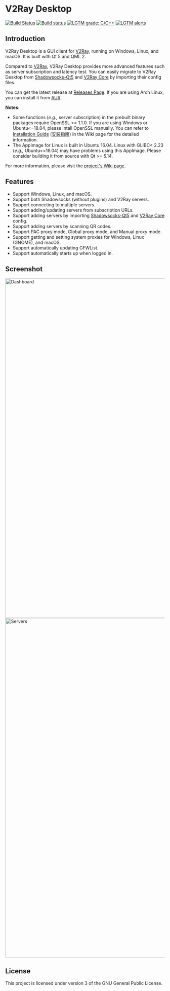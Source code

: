 # V2Ray Desktop

[![Build Status](https://travis-ci.org/Dr-Incognito/V2Ray-Desktop.svg?branch=master)](https://travis-ci.org/Dr-Incognito/V2Ray-Desktop)
[![Build status](https://ci.appveyor.com/api/projects/status/0t07jpv22tf7xpn9?svg=true)](https://ci.appveyor.com/project/Dr-Incognito/V2Ray-Desktop)
[![LGTM grade: C/C++](https://img.shields.io/lgtm/grade/cpp/g/Dr-Incognito/V2Ray-Desktop.svg?logo=lgtm&logoWidth=18)](https://lgtm.com/projects/g/Dr-Incognito/V2Ray-Desktop/context:cpp)
[![LGTM alerts](https://img.shields.io/lgtm/alerts/g/Dr-Incognito/V2Ray-Desktop.svg?logo=lgtm&logoWidth=18)](https://lgtm.com/projects/g/Dr-Incognito/V2Ray-Desktop/alerts/)

## Introduction

V2Ray Desktop is a GUI client for [V2Ray](http://v2ray.com/), running on Windows, Linux, and macOS.
It is built with Qt 5 and QML 2.

Compared to [V2Ray](http://v2ray.com/), V2Ray Desktop provides more advanced features such as server subscription and latency test. You can easily migrate to V2Ray Desktop from [Shadowsocks-Qt5](https://github.com/shadowsocks/shadowsocks-qt5/) and [V2Ray Core](http://v2ray.com/) by importing their config files.

You can get the latest release at [Releases Page](https://github.com/Dr-Incognito/V2Ray-Desktop/releases). If you are using Arch Linux, you can install it from [AUR](https://aur.archlinux.org/packages/v2ray-desktop/).

**Notes:** 
- Some functions (*e.g.,* server subscription) in the prebuilt binary packages require OpenSSL >= 1.1.0. If you are using Windows or Ubuntu<=18.04, please intall OpenSSL manually. You can refer to [Installation Guide](https://github.com/Dr-Incognito/V2Ray-Desktop/wiki/Installation) ([安装指南](https://github.com/Dr-Incognito/V2Ray-Desktop/wiki/安装指南)) in the Wiki page for the detailed information.
- The AppImage for Linux is built in Ubuntu 16.04. Linux with GLIBC< 2.23 (*e.g.,* Ubuntu<=16.04) may have problems using this AppImage. Please consider building it from source with Qt >= 5.14.

For more information, please visit the [project's Wiki page](https://github.com/Dr-Incognito/V2Ray-Desktop/wiki).

## Features

- Support Windows, Linux, and macOS.
- Support both Shadowsocks (without plugins) and V2Ray servers.
- Support connecting to multiple servers.
- Support adding/updating servers from subscription URLs.
- Support adding servers by importing [Shadowsocks-Qt5](https://github.com/shadowsocks/shadowsocks-qt5/) and [V2Ray Core](http://v2ray.com/) config.
- Support adding servers by scanning QR codes.
- Support PAC proxy mode, Global proxy mode, and Manual proxy mode.
- Support getting and setting system proxies for Windows, Linux (GNOME), and macOS.
- Support automatically updating GFWList.
- Support automatically starts up when logged in.

## Screenshot

<img width="1072" alt="Dashboard" src="https://user-images.githubusercontent.com/17879520/73626391-acae8500-4683-11ea-952f-b14dae450e0b.png">

<img width="1072" alt="Servers" src="https://user-images.githubusercontent.com/17879520/74507718-34c04480-4f38-11ea-89a3-8f2faea5ec0b.png">

## License

This project is licensed under version 3 of the GNU General Public License.
